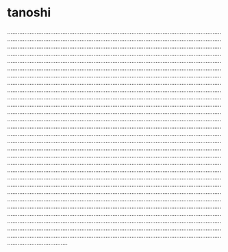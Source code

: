 # tanoshi
...............................................................................................................................................................................................................................................................................................................................................................................................................................................................................................................................................................................................................................................................................................................................................................................................................................................................................................................................................................................................................................................................................................................................................................................................................................................................................................................................................................................................................................................................................................................................................................................................................................................................................................................................................................................................................................................................................................................................................................................................................................................................................................................................................................................................................................................................................................................................................................................................................................................................................................................................................................................................................................................................................................................................................................................................................................................................................................................................................................................................................................................................................................................................................................................................................................................................................................................................................................................................................................................................................................................................................................................................................................................................................................................................................................................